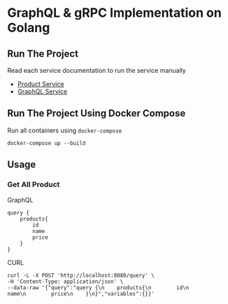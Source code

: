 # GraphQL & gRPC Implementation on Golang

## Run The Project

Read each service documentation to run the service manually

- [Product Service](./product/README.md)
- [GraphQL Service](./graphql/README.md)

## Run The Project Using Docker Compose

Run all containers using `docker-compose`

```
docker-compose up --build
```

## Usage

### Get All Product

GraphQL

```
query {
    products{
        id
        name
        price
    }
}
```

CURL

```
curl -L -X POST 'http://localhost:8080/query' \
-H 'Content-Type: application/json' \
--data-raw '{"query":"query {\n    products{\n        id\n        name\n        price\n    }\n}","variables":{}}'
```
